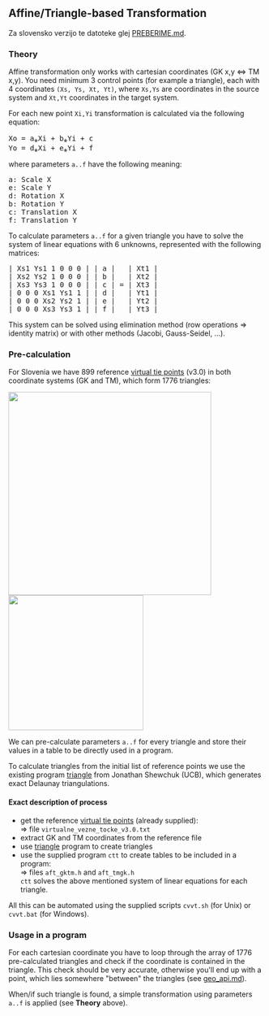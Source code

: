 ## Affine/Triangle-based Transformation
Za slovensko verzijo te datoteke glej [PREBERIME.md].

### Theory
Affine transformation only works with cartesian coordinates (GK x,y ⇔ TM x,y).
You need minimum 3 control points (for example a triangle), each with 4 coordinates
```(Xs, Ys, Xt, Yt)```, where ```Xs,Ys``` are coordinates in the source system
and ```Xt,Yt``` coordinates in the target system.

For each new point ```Xi,Yi``` transformation is calculated via the
following equation:
<pre>
Xo = a&#8270;Xi + b&#8270;Yi + c
Yo = d&#8270;Xi + e&#8270;Yi + f
</pre>
where parameters ```a..f``` have the following meaning:
<pre>
a: Scale X
e: Scale Y
d: Rotation X
b: Rotation Y
c: Translation X
f: Translation Y
</pre>
To calculate parameters ```a..f``` for a given triangle you have to solve
the system of linear equations with 6 unknowns, represented with the following
matrices:
<pre>
| Xs1 Ys1 1 0 0 0 | | a |   | Xt1 |
| Xs2 Ys2 1 0 0 0 | | b |   | Xt2 | 
| Xs3 Ys3 1 0 0 0 | | c | = | Xt3 | 
| 0 0 0 Xs1 Ys1 1 | | d |   | Yt1 | 
| 0 0 0 Xs2 Ys2 1 | | e |   | Yt2 | 
| 0 0 0 Xs3 Ys3 1 | | f |   | Yt3 |
</pre>
This system can be solved using elimination method (row operations ⇒ identity
matrix) or with other methods (Jacobi, Gauss-Seidel, ...).

### Pre-calculation
For Slovenia we have 899 reference [virtual tie points] &#40;v3.0&#41; in both
coordinate systems (GK and TM), which form 1776 triangles:

<img src="../images/Slovenia-tie-points.gif" width="400px">
<img src="../images/Slovenia-triangles.gif" height="266px">

We can pre-calculate parameters ```a..f``` for every triangle and store
their values in a table to be directly used in a program.

To calculate triangles from the initial list of reference points we use
the existing program [triangle] from Jonathan Shewchuk (UCB), which generates
exact Delaunay triangulations.

#### Exact description of process
- get the reference [virtual tie points] &#40;already supplied&#41;:  
  ⇒ file ```virtualne_vezne_tocke_v3.0.txt```
- extract GK and TM coordinates from the reference file
- use [triangle] program to create triangles  
- use the supplied program ```ctt``` to create tables to be included in a program:  
  ⇒ files ```aft_gktm.h``` and ```aft_tmgk.h```  
  ```ctt``` solves the above mentioned system of linear equations for each
  triangle.

All this can be automated using the supplied scripts ```cvvt.sh``` (for Unix)
or ```cvvt.bat``` (for Windows).

### Usage in a program
For each cartesian coordinate you have to loop through the array of 1776 
pre-calculated triangles and check if the coordinate is contained in the
triangle. This check should be very accurate, otherwise you'll end up with
a point, which lies somewhere "between" the triangles (see [geo_api.md]).

When/if such triangle is found, a simple transformation using parameters
```a..f``` is applied (see **Theory** above).


[PREBERIME.md]: https://github.com/mrihtar/GeoCoordinateConverter/blob/master/aft/PREBERIME.md
[virtual tie points]: http://www.e-prostor.gov.si/zbirke-prostorskih-podatkov/drzavni-koordinatni-sistem/horizontalni-drzavni-koordinatni-sistem-d48gk/#tab2-1025
[triangle]: http://www.cs.cmu.edu/~quake/triangle.html
[geo_api.md]: https://github.com/mrihtar/GeoCoordinateConverter/blob/master/geo_api.md
